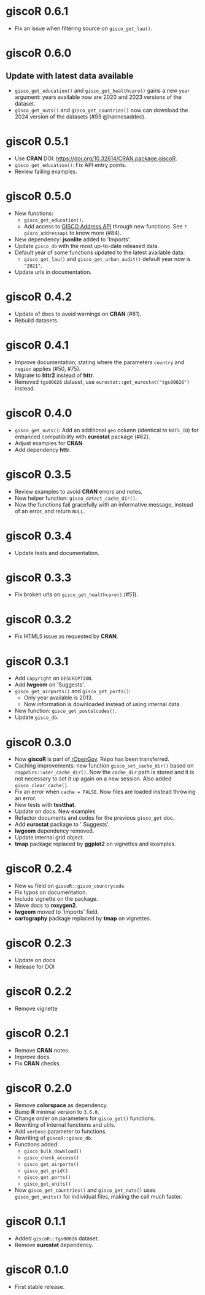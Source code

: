 # giscoR 0.6.1

-   Fix an issue when filtering source on `gisco_get_lau()`.

# giscoR 0.6.0

## Update with latest data available

-   `gisco_get_education()` and `gisco_get_healthcare()` gains a new `year`
    argument: years available now are 2020 and 2023 versions of the dataset.
-   `gisco_get_nuts()` and `gisco_get_countries()` now can download the 2024
    version of the datasets (#93 \@hannesaddec).

# giscoR 0.5.1

-   Use **CRAN** DOI: <https://doi.org/10.32614/CRAN.package.giscoR>.
-   `gisco_get_education()`: Fix API entry points.
-   Review failing examples.

# giscoR 0.5.0

-   New functions:
    -   `gisco_get_education()`.
    -   Add access to [GISCO Address
        API](https://gisco-services.ec.europa.eu/addressapi/docs/screen/home)
        through new functions. See `?gisco_addressapi` to know more (#84).
-   New dependency: **jsonlite** added to 'Imports'.
-   Update `gisco_db` with the most up-to-date released data.
-   Default year of some functions updated to the latest available data:
    -   `gisco_get_lau()` and `gisco_get_urban_audit()` default year now is
        `"2021"`.
-   Update urls in documentation.

# giscoR 0.4.2

-   Update of docs to avoid warnings on **CRAN** (#81).
-   Rebuild datasets.

# giscoR 0.4.1

-   Improve documentation, stating where the parameters `country` and `region`
    applies (#50, #75).
-   Migrate to **httr2** instead of **httr**.
-   Removed `tgs00026` dataset, use `eurostat::get_eurostat("tgs00026")`
    instead.

# giscoR 0.4.0

-   `gisco_get_nuts()`: Add an additional `geo` column (identical to `NUTS_ID`)
    for enhanced compatibility with **eurostat** package (#62).
-   Adjust examples for **CRAN**.
-   Add dependency **httr**.

# giscoR 0.3.5

-   Review examples to avoid **CRAN** errors and notes.
-   New helper function: `gisco_detect_cache_dir()`.
-   Now the functions fail gracefully with an informative message, instead of an
    error, and return `NULL`.

# giscoR 0.3.4

-   Update tests and documentation.

# giscoR 0.3.3

-   Fix broken urls on `gisco_get_healthcare()` (#51).

# giscoR 0.3.2

-   Fix HTML5 issue as requested by **CRAN**.

# giscoR 0.3.1

-   Add `Copyright` on `DESCRIPTION`.
-   Add **lwgeom** on 'Suggests'.
-   `gisco_get_airports()` and `gisco_get_ports()`:
    -   Only year available is 2013.
    -   Now information is downloaded instead of using internal data.
-   New function: `gisco_get_postalcodes()`.
-   Update `gisco_db`.

# giscoR 0.3.0

-   Now **giscoR** is part of [rOpenGov](https://ropengov.org/). Repo has been
    transferred.
-   Caching improvements: new function `gisco_set_cache_dir()` based on
    `rappdirs::user_cache_dir()`. Now the `cache_dir` path is stored and it is
    not necessary to set it up again on a new session. Also added
    `gisco_clear_cache()`.
-   Fix an error when `cache = FALSE`. Now files are loaded instead throwing an
    error.
-   New tests with **testthat**.
-   Update on docs. New examples
-   Refactor documents and codes for the previous `gisco_get` doc.
-   Add **eurostat** package to ' Suggests'.
-   **lwgeom** dependency removed.
-   Update internal grid object.
-   **tmap** package replaced by **ggplot2** on vignettes and examples.

# giscoR 0.2.4

-   New `eu` field on `giscoR::gisco_countrycode`.
-   Fix typos on documentation.
-   Include vignette on the package.
-   Move docs to **roxygen2**.
-   **lwgeom** moved to 'Imports' field.
-   **cartography** package replaced by **tmap** on vignettes.

# giscoR 0.2.3

-   Update on docs
-   Release for DOI

# giscoR 0.2.2

-   Remove vignette

# giscoR 0.2.1

-   Remove **CRAN** notes.
-   Improve docs.
-   Fix **CRAN** checks.

# giscoR 0.2.0

-   Remove **colorspace** as dependency.
-   Bump **R** minimal version to `3.6.0`.
-   Change order on parameters for `gisco_get()` functions.
-   Rewriting of internal functions and utils.
-   Add `verbose` parameter to functions.
-   Rewriting of `giscoR::gisco_db`.
-   Functions added:
    -   `gisco_bulk_download()`
    -   `gisco_check_access()`
    -   `gisco_get_airports()`
    -   `gisco_get_grid()`
    -   `gisco_get_ports()`
    -   `gisco_get_units()`
-   Now `gisco_get_countries()` and `gisco_get_nuts()` uses `gisco_get_units()`
    for individual files, making the call much faster.

# giscoR 0.1.1

-   Added `giscoR::tgs00026` dataset.
-   Remove **eurostat** dependency.

# giscoR 0.1.0

-   First stable release.
